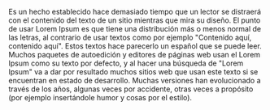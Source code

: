 Es un hecho establecido hace demasiado tiempo que un lector se distraerá con
 el contenido del texto de un sitio mientras que mira su diseño. El punto de usar 
 Lorem Ipsum es que tiene una distribución más o menos normal de las letras, al contrario 
 de usar textos como por ejemplo "Contenido aquí, contenido aquí". Estos textos hace
  parecerlo un español que se puede leer. Muchos paquetes de autoedición y editores de páginas web
  usan el Lorem Ipsum como su texto por defecto, y al hacer una búsqueda de "Lorem Ipsum" 
  va a dar por resultado muchos sitios web que usan este texto si se encuentran en estado
   de desarrollo. Muchas versiones han evolucionado a través de los años, algunas veces 
   por accidente, otras veces a propósito (por ejemplo insertándole humor y cosas por el estilo).               
   